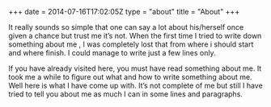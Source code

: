 +++
date = 2014-07-16T17:02:05Z
type = "about"
title = "About"
+++

It really sounds so simple that one can say a lot about his/herself once given a chance but trust me it’s not. When the first time I tried to write down something about me , I was completely lost that from where i should start and where finish. I could manage to write just a few lines only.

If you have already visited here, you must have read something about me. It took me a while to figure out what and how to write something about me. Well here is what I have come up with. It’s not complete of me but still I have tried to tell you about me as much I can in some lines and paragraphs.
